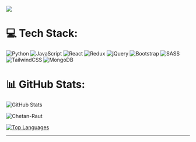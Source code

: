 
[![](https://visitcount.itsvg.in/api?id=Chetan-Raut&icon=4&color=12)](https://visitcount.itsvg.in)

# 💻 Tech Stack:
![Python](https://img.shields.io/badge/python-3670A0?style=for-the-badge&logo=python&logoColor=ffdd54) ![JavaScript](https://img.shields.io/badge/javascript-%23323330.svg?style=for-the-badge&logo=javascript&logoColor=%23F7DF1E) ![React](https://img.shields.io/badge/react-%2320232a.svg?style=for-the-badge&logo=react&logoColor=%2361DAFB) ![Redux](https://img.shields.io/badge/redux-%23593d88.svg?style=for-the-badge&logo=redux&logoColor=white) ![jQuery](https://img.shields.io/badge/jquery-%230769AD.svg?style=for-the-badge&logo=jquery&logoColor=white) ![Bootstrap](https://img.shields.io/badge/bootstrap-%23563D7C.svg?style=for-the-badge&logo=bootstrap&logoColor=white) ![SASS](https://img.shields.io/badge/SASS-hotpink.svg?style=for-the-badge&logo=SASS&logoColor=white) ![TailwindCSS](https://img.shields.io/badge/tailwindcss-%2338B2AC.svg?style=for-the-badge&logo=tailwind-css&logoColor=white) ![MongoDB](https://img.shields.io/badge/MongoDB-%234ea94b.svg?style=for-the-badge&logo=mongodb&logoColor=white)

# 📊 GitHub Stats:
![GitHub Stats](https://github-readme-stats.vercel.app/api?username=Chetan-Raut&repo=&show_icons=true&locale=en)

<p><img align="center" src="https://github-readme-streak-stats.herokuapp.com/?user=Chetan-Raut&" alt="Chetan-Raut"/>
</p>

[![Top Languages](https://github-readme-stats.vercel.app/api/top-langs/?username=Chetan-Raut&repo=Chetan-Raut&layout=compact&langs_count=10)](https://github.com/Chetan-Raut/Chetan-Raut)

---
 